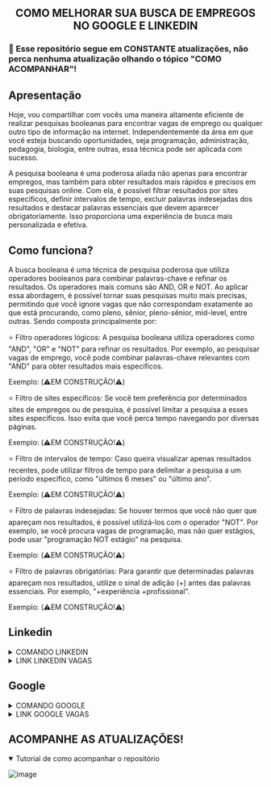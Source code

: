 <!-- 
Eu optei por colocar código markdown e html pois um complementa o outro, por
exemplo, o markdown não consegue alinhar o texto no centro, entre diversas outras
coisas então utilizei html para repor, porem o html é muito verboso, então quando não
é necessário eu utilizo o markdown.
-->

<h2 align="center">
  COMO MELHORAR SUA BUSCA DE EMPREGOS NO GOOGLE E LINKEDIN
</h2>

### 🚨 Esse repositório segue em CONSTANTE atualizações, não perca nenhuma atualização olhando o tópico "COMO ACOMPANHAR"!

## Apresentação
Hoje, vou compartilhar com vocês uma maneira altamente eficiente de realizar pesquisas booleanas para encontrar vagas de emprego ou qualquer outro tipo de informação na internet. Independentemente da área em que você esteja buscando oportunidades, seja programação, administração, pedagogia, biologia, entre outras, essa técnica pode ser aplicada com sucesso.

A pesquisa booleana é uma poderosa aliada não apenas para encontrar empregos, mas também para obter resultados mais rápidos e precisos em suas pesquisas online. Com ela, é possível filtrar resultados por sites específicos, definir intervalos de tempo, excluir palavras indesejadas dos resultados e destacar palavras essenciais que devem aparecer obrigatoriamente. Isso proporciona uma experiência de busca mais personalizada e efetiva.

## Como funciona?
A busca booleana é uma técnica de pesquisa poderosa que utiliza operadores booleanos para combinar palavras-chave e refinar os resultados. Os operadores mais comuns são AND, OR e NOT. Ao aplicar essa abordagem, é possível tornar suas pesquisas muito mais precisas, permitindo que você ignore vagas que não correspondam exatamente ao que está procurando, como pleno, sênior, pleno-sênior, mid-level, entre outras. Sendo composta principalmente por:

⭐ Filtro operadores lógicos: A pesquisa booleana utiliza operadores como "AND", "OR" e "NOT" para refinar os resultados. Por exemplo, ao pesquisar vagas de emprego, você pode combinar palavras-chave relevantes com "AND" para obter resultados mais específicos.

Exemplo: (⚠️EM CONSTRUÇÃO!⚠️)

⭐ Filtro de sites específicos: Se você tem preferência por determinados sites de empregos ou de pesquisa, é possível limitar a pesquisa a esses sites específicos. Isso evita que você perca tempo navegando por diversas páginas.

Exemplo: (⚠️EM CONSTRUÇÃO!⚠️)

⭐ Filtro de intervalos de tempo: Caso queira visualizar apenas resultados recentes, pode utilizar filtros de tempo para delimitar a pesquisa a um período específico, como "últimos 6 meses" ou "último ano".

Exemplo: (⚠️EM CONSTRUÇÃO!⚠️)

⭐ Filtro de palavras indesejadas: Se houver termos que você não quer que apareçam nos resultados, é possível utilizá-los com o operador "NOT". Por exemplo, se você procura vagas de programação, mas não quer estágios, pode usar "programação NOT estágio" na pesquisa.

Exemplo: (⚠️EM CONSTRUÇÃO!⚠️)

⭐ Filtro de palavras obrigatórias: Para garantir que determinadas palavras apareçam nos resultados, utilize o sinal de adição (+) antes das palavras essenciais. Por exemplo, "+experiência +profissional".

Exemplo: (⚠️EM CONSTRUÇÃO!⚠️)

## Linkedin
<details>
  <summary>
    COMANDO LINKEDIN
  </summary>
  <code>`Javascript OR Typescript OR Node OR Python OR SQL OR MySQL OR HTML OR CSS OR MongoDB OR Express OR React`</code>
  </br>
  </br>
  <p>
    🚨 Lembrando que, algumas empresas elas criam um post no linkedin divulgando as vagas para evitar cobranças ao criar as vagas na categoria de vagas. Lembre-se também de selecionar os filtros do linkedin ou clique no link que já deixei disponibilizado, ele já contém os filtros.
  </p>
</details>

<details>
  <summary>
    LINK LINKEDIN VAGAS
  </summary>
  </br>
  <a href="https://www.linkedin.com/jobs/search/?currentJobId=3661517854&f_E=1%2C2%2C3&f_WT=2&geoId=106057199&keywords=Javascript%20OR%20Typescript%20OR%20Node%20OR%20Python%20OR%20SQL%20OR%20MySQL%20OR%20HTML%20OR%20CSS%20OR%20MongoDB%20OR%20Express%20OR%20React&location=Brasil&refresh=true">
    Clique aqui par ser redirecionado ao Linkedin!
  </a>
</details>

## Google
<details>
  <summary>
    COMANDO GOOGLE
  </summary>
  <code>`Javascript OR Typescript OR Node OR Python OR SQL OR MySQL OR HTML OR CSS OR MongoDB OR Express OR React AND estagio OR trainee OR junior AND remoto OR home-office`</code>
  </br>
  </br>
  🚨 Você também pode usar a ferramenta de filtragem do google para ser mais assertivo, também deixei essa opção habilitada no link.
</details>

<details>
  <summary>
    LINK GOOGLE VAGAS
  </summary>
  </br>
  <a href="https://www.google.com/search?q=Javascript+OR+Typescript+OR+Node+OR+Python+OR+SQL+OR+MySQL+OR+HTML+OR+CSS+OR+MongoDB+OR+Express+OR+React+AND+estagio+OR+trainee+OR+junior+AND+remoto+OR+home-office&biw=1366&bih=625&ei=cg2yZK7FGJ7e1sQPsI-N2A4&ved=0ahUKEwiuxrvt3Y-AAxUer5UCHbBHA-sQ4dUDCA8&uact=5&oq=Javascript+OR+Typescript+OR+Node+OR+Python+OR+SQL+OR+MySQL+OR+HTML+OR+CSS+OR+MongoDB+OR+Express+OR+React+AND+estagio+OR+trainee+OR+junior+AND+remoto+OR+home-office&gs_lp=Egxnd3Mtd2l6LXNlcnAiowFKYXZhc2NyaXB0IE9SIFR5cGVzY3JpcHQgT1IgTm9kZSBPUiBQeXRob24gT1IgU1FMIE9SIE15U1FMIE9SIEhUTUwgT1IgQ1NTIE9SIE1vbmdvREIgT1IgRXhwcmVzcyBPUiBSZWFjdCBBTkQgZXN0YWdpbyBPUiB0cmFpbmVlIE9SIGp1bmlvciBBTkQgcmVtb3RvIE9SIGhvbWUtb2ZmaWNlSABQAFgAcAB4AZABAJgBAKABAKoBALgBA8gBAPgBAeIDBBgAIEE&sclient=gws-wiz-serp">
    Clique aqui par ser redirecionado ao Google!
  </a>
</details>

## ACOMPANHE AS ATUALIZAÇÕES!
<details open>
  <summary>
    Tutorial de como acompanhar o repositório
  </summary>
  
  ![image](https://github.com/steteler/steteler-jobs-search-tips/assets/12498746/7cebf0e6-6d0d-470d-ad23-5d6b9fb887b0)
</details>
